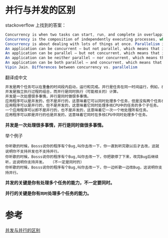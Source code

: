 # 并行与并发的区别

stackoverflow 上找到的答案：

```java
Concurrency is when two tasks can start, run, and complete in overlapping time periods. Parallelism is when tasks literally run at the same time, eg. on a multi-core processor.
Concurrency is the composition of independently executing processes, while parallelism is the simultaneous execution of (possibly related) computations.
Concurrency is about dealing with lots of things at once. Parallelism is about doing lots of things at once.
An application can be concurrent – but not parallel, which means that it processes more than one task at the same time, but no two tasks are executing at same time instant.
An application can be parallel – but not concurrent, which means that it processes multiple sub-tasks of a task in multi-core CPU at same time.
An application can be neither parallel – nor concurrent, which means that it processes all tasks one at a time, sequentially.
An application can be both parallel – and concurrent, which means that it processes multiple tasks concurrently in multi-core CPU at same time.
Vipin Jain. Differences between concurrency vs. parallelism
```

翻译成中文

```java
并发是两个任务可以在重叠的时间段内启动，运行和完成。并行是任务在同一时间运行，例如，在多核处理器上。
并发是独立执行过程的组合，而并行是同时执行（可能相关的）计算。
并发是一次处理很多事情，并行是同时做很多事情。
应用程序可以是并发的，但不是并行的，这意味着它可以同时处理多个任务，但是没有两个任务在同一时刻执行。
应用程序可以是并行的，但不是并发的，这意味着它同时处理多核CPU中的任务的多个子任务。
一个应用程序可以即不是并行的，也不是并发的，这意味着它一次一个地处理所有任务。
应用程序可以即是并行的也是并发的，这意味着它同时在多核CPU中同时处理多个任务。
```

**并发是一次处理很多事情，并行是同时做很多事情。**

举个例子

```
你听歌的时候，Bosss说你的程序有个Bug,叫你去改一下，你一直到听完歌以后才去改，这就说明你不支持并发也不支持并行。
你听歌的时候，Bosss说你的程序有个Bug,叫你去改一下，你把歌停了下来，改完Bug后继续听，这说明你支持并发。  （不一定是同时的）
你听歌的时候，Bosss说你的程序有个Bug,叫你去改一下，你一边听歌一边改Bug，这说明你支持并行。
```

**并发的关键是你有处理多个任务的能力，不一定要同时。**  

**并行的关键是你有`同时`处理多个任务的能力。**  

# 参考

[并发与并行的区别](https://www.bughui.com/2017/08/23/difference-between-concurrency-and-parallelism/)